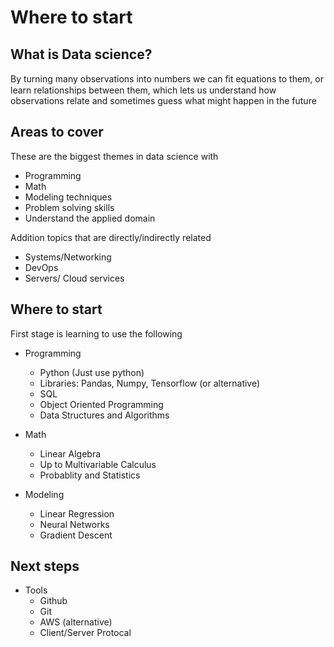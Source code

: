 # Where to start

## What is Data science? 

By turning many observations into numbers we can ﬁt
equations to them, or learn relationships between them,
which lets us understand how observations relate and
sometimes guess what might happen in the future

## Areas to cover

These are the biggest themes in data science with 

- Programming
- Math 
- Modeling techniques
- Problem solving skills
- Understand the applied domain 

Addition topics that are directly/indirectly related

- Systems/Networking
- DevOps
- Servers/ Cloud services


## Where to start

First stage is learning to use the following

- Programming
    - Python (Just use python)
    - Libraries: Pandas, Numpy, Tensorflow (or alternative)
    - SQL
    - Object Oriented Programming 
    - Data Structures and Algorithms 

- Math 
    - Linear Algebra
    - Up to Multivariable Calculus
    - Probablity and Statistics

- Modeling
    - Linear Regression
    - Neural Networks
    - Gradient Descent


## Next steps 

- Tools
    - Github
    - Git
    - AWS (alternative)
    - Client/Server Protocal